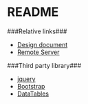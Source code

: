 # README #

###Relative links###

* [Design document](https://docs.google.com/document/d/1z3vPLH_IVeW6_jUmNhj-xSZKosqih6JcDl9i-nKC2RQ/edit)
* [Remote Server](https://console.developers.google.com/home/dashboard?project=softwareengineering-1156)

###Third party library###

* [jquery](https://jquery.com/)
* [Bootstrap](http://getbootstrap.com/)
* [DataTables](https://www.datatables.net/)